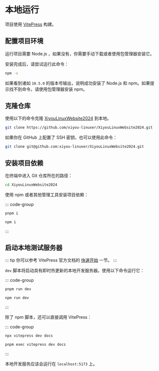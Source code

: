 # 本地运行

项目使用 [VitePress](https://github.com/vuejs/vitepress) 构建。

## 配置项目环境

运行项目需要 Node.js ，如果没有，你需要手动下载或者使用包管理器安装它。

安装完成后，请尝试运行此命令：

```sh
npm -v
```

如果看到诸如 `10.5.0` 的版本号输出，说明成功安装了 Node.js 和 npm。如果提示找不到命令，请使用包管理器安装 npm。

## 克隆仓库

使用以下的命令克隆 [<i class="fa-brands fa-github"></i>XiyouLinuxWebsite2024](https://github.com/xiyou-linuxer/XiyouLinuxWebsite2024) 到本地。

```sh
git clone https://github.com/xiyou-linuxer/XiyouLinuxWebsite2024.git
```

如果你在 GitHub 上配置了 SSH 密钥，也可以使用此命令：

```sh
git clone git@github.com:xiyou-linuxer/XiyouLinuxWebsite2024.git
```

## 安装项目依赖

在终端中进入 Git 仓库所在的路径：

```sh
cd XiyouLinuxWebsite2024
```

使用 npm 或者其他管理工具安装项目依赖：

::: code-group
```sh [pnpm]
pnpm i
```
```sh [npm]
npm i
```
:::

## 启动本地测试服务器

::: tip
你可以参考 VitePress 官方文档的 [快速开始](https://vitepress.dev/zh/guide/getting-started) 一节。
:::

`dev` 脚本将启动具有即时热更新的本地开发服务器。使用以下命令运行它：

::: code-group
```sh [pnpm]
pnpm run dev
```
```sh [npm]
npm run dev
```
:::

除了 npm 脚本，还可以直接调用 VitePress：

::: code-group
```sh [npm]
npx vitepress dev docs
```
```sh [pnpm]
pnpm exec vitepress dev docs
```
:::

本地开发服务应该会运行在 `localhost:5173` 上。
